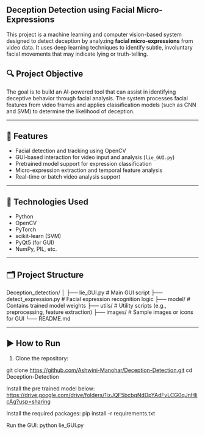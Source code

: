 ## Deception Detection using Facial Micro-Expressions 

This project is a machine learning and computer vision-based system designed to detect deception by analyzing **facial micro-expressions** from video data. It uses deep learning techniques to identify subtle, involuntary facial movements that may indicate lying or truth-telling.

## 🔍 Project Objective

The goal is to build an AI-powered tool that can assist in identifying deceptive behavior through facial analysis. The system processes facial features from video frames and applies classification models (such as CNN and SVM) to determine the likelihood of deception.

---

## 🚀 Features

- Facial detection and tracking using OpenCV
- GUI-based interaction for video input and analysis (`lie_GUI.py`)
- Pretrained model support for expression classification
- Micro-expression extraction and temporal feature analysis
- Real-time or batch video analysis support

---

## 🧠 Technologies Used

- Python
- OpenCV
- PyTorch
- scikit-learn (SVM)
- PyQt5 (for GUI)
- NumPy, PIL, etc.

---

## 🗂 Project Structure

Deception_detection/
│
├── lie_GUI.py # Main GUI script
├── detect_expression.py # Facial expression recognition logic
├── model/ # Contains trained model weights
├── utils/ # Utility scripts (e.g., preprocessing, feature extraction)
├── images/ # Sample images or icons for GUI
└── README.md


---

## ▶️ How to Run

1. Clone the repository:

git clone https://github.com/Ashwini-Manohar/Deception-Detection.git
cd Deception-Detection

Install the pre trained model below:
https://drive.google.com/drive/folders/1izJQF5bcbqNdDpYAdFvLCG0qJnHlicAg?usp=sharing

Install the required packages:
pip install -r requirements.txt

Run the GUI:
python lie_GUI.py

